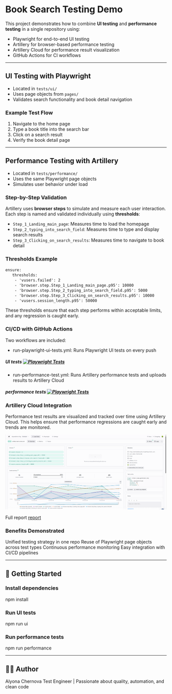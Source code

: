 
# Book Search Testing Demo

This project demonstrates how to combine **UI testing** and **performance testing** in a single repository using:

- Playwright for end-to-end UI testing
- Artillery for browser-based performance testing
- Artillery Cloud for performance result visualization
- GitHub Actions for CI workflows

---

## UI Testing with Playwright

- Located in `tests/ui/`
- Uses page objects from `pages/`
- Validates search functionality and book detail navigation

### Example Test Flow

1. Navigate to the home page
2. Type a book title into the search bar
3. Click on a search result
4. Verify the book detail page

---

## Performance Testing with Artillery

- Located in `tests/performance/`
- Uses the same Playwright page objects
- Simulates user behavior under load

### Step-by-Step Validation

Artillery uses **browser steps** to simulate and measure each user interaction. Each step is named and validated individually using **thresholds**:

- `Step_1_Landing_main_page`: Measures time to load the homepage
- `Step_2_typing_into_search_field`: Measures time to type and display search results
- `Step_3_Clicking_on_search_results`: Measures time to navigate to book detail

### Thresholds Example

```
ensure:  
   thresholds:
    - 'vusers.failed': 2
    - 'browser.step.Step_1_Landing_main_page.p95': 10000
    - 'browser.step.Step_2_typing_into_search_field.p95': 5000
    - 'browser.step.Step_3_Clicking_on_search_results.p95': 10000
    - 'vusers.session_length.p95': 50000
```

These thresholds ensure that each step performs within acceptable limits, and any regression is caught early.

### CI/CD with GitHub Actions

Two workflows are included:

- run-playwright-ui-tests.yml: Runs Playwright UI tests on every push
##### UI tests  [![Playwright Tests](https://github.com/AlyonaCher/ui-performance-artillery-goodreads/actions/workflows/run-playwright-ui-tests.yml/badge.svg)](https://github.com/AlyonaCher/ui-performance-artillery-goodreads/actions/workflows/run-playwright-ui-tests.yml)
- run-performance-test.yml: Runs Artillery performance tests and uploads results to Artillery Cloud 
##### performance tests  [![Playwright Tests](https://github.com/AlyonaCher/ui-performance-artillery-goodreads/actions/workflows/run-performance-test.yml/badge.svg)](https://github.com/AlyonaCher/ui-performance-artillery-goodreads/actions/workflows/run-performance-test.yml)

### Artillery Cloud Integration

Performance test results are visualized and tracked over time using Artillery Cloud. This helps ensure that performance regressions are caught early and trends are monitored.

![TScreenshots of Artillery Cloud dashboards](image.png)

Full report [report](https://app.artillery.io/share/sh_d2092bd85027966365c7fbf1b1d12413041ed8768e54e29cd62bca42176b332d)

### Benefits Demonstrated
Unified testing strategy in one repo
Reuse of Playwright page objects across test types
Continuous performance monitoring
Easy integration with CI/CD pipelines

---

## 🚀 Getting Started

### Install dependencies
npm install

### Run UI tests
npm run ui

### Run performance tests
npm run performance

---

## 👩‍💻 Author
Alyona Chernova
Test Engineer | Passionate about quality, automation, and clean code

